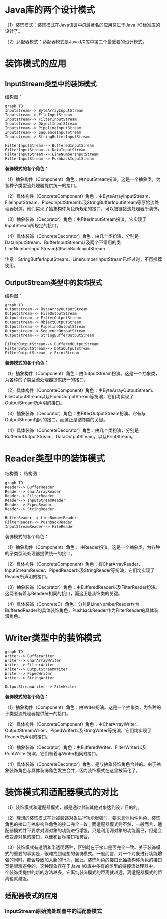 # Java库的两个设计模式

（1）装饰模式：装饰模式在Java语言中的最著名的应用莫过于Java I/O标准库的设计了。

（2）适配器模式：适配器模式是Java I/O库中第二个最重要的设计模式。

# 装饰模式的应用


## InputStream类型中的装饰模式
结构图：

```
graph TD
Inputstream--> ByteArrayInputStream
Inputstream--> FileInputStream
Inputstream--> FilterInputStream
Inputstream--> ObjectInputStream
Inputstream--> PipelineInputStream
Inputstream--> SequenceInputStream
Inputstream--> StringBufferInputStream

FilterInputStream--> BufferedInputStream
FilterInputStream--> DataInputStream
FilterInputStream--> LineNumberInputStream
FilterInputStream--> PushbackInputStream

```

**装饰模式的各个角色**：

（1）抽象构件（Component）角色：由InputStream扮演。这是一个抽象类，为各种子类型流处理器提供统一的接口。

（2）具体构件（ConcreteComponent）角色：由ByteArrayInputStream、FileInputStream、PipedInputStream以及StringBufferInputStream等原始流处理器扮演。他们实现了抽象构件角色所规定的接口，可以被链接流处理器所装饰。

（3）抽象装饰（Decorator）角色：由FilterInputStream扮演。它实现了InputStream所规定的接口。

（4）具体装饰（ConcreteDecorator）角色：由几个类扮演，分别是DataInputStream、BufferInputStream以及两个不常用的类LineNumberInputStream和PushBackInputStream

注意：StringBufferInputStream、LineNumberInputStream已经过时，不再推荐使用。

## OutputStream类型中的装饰模式

结构图：
```
graph TD
Outputstream--> ByteArrayOutputStream
Outputstream--> FileOutputStream
Outputstream--> FilterOutputStream
Outputstream--> ObjectOutputStream
Outputstream--> PipelineOutputStream
Outputstream--> SequenceOutputStream
Outputstream--> StringBufferOutputStream

FilterOutputStream--> BufferedOutputStream
FilterOutputStream--> DataOutputStream
FilterOutputStream--> PrintStream

```

**装饰模式的各个角色：**

（1）抽象构件（Component）角色：由OutputStream扮演。这是一个抽象类，为各种的子类型流处理器提供统一的接口。

（2）具体构件（ConcreteComponent）角色：由ByteArrayOutputStream、FileOutputStream以及PipedOutputStream等扮演，它们均实现了OutputStream所声明的接口。

（3）抽象装饰（Decorator）角色：由FilterOutputStream扮演。它有与OutputStream相同的接口，而这正是装饰类的关键。

（4）具体装饰（ConcreteDecorator）角色：由几个类扮演，分别是BufferedOutputStream、DataOutputStream，以及PrintStream。

# Reader类型中的装饰模式
结构图：
结构图：
```
graph TD
Reader--> BufferReader
Reader--> CharArrayReader
Reader--> FilterReader
Reader--> InputStreamReader
Reader--> PipedReader  
Reader--> StringReader

BufferReader--> LineNumberReader
FilterReader--> PushbackReader
InputStreamReader--> FileReader

```
装饰模式的各个角色：

（1）抽象构件（Component）角色： 由Reader扮演。这是一个抽象类，为各种的子类型流处理器提供统一的接口。

（2）具体构件（ConcreteComponent）角色：有CharArrayReader、InputStreamReader、PipedReader以及StringReader等扮演，它们均实现了Reader所声明的接口。

（3）抽象装饰（Decorator）角色：由BufferedReader以及FilterReader扮演。这两者有着与Readeer相同的接口，而这正是装饰类的关键。

（4）具体装饰（ConcreteD）角色：分别是LineNumberReader作为BufferedReader的具体装饰角色，PushbackReader作为FilterReader的具体装潢角色。

# Writer类型中的装饰模式
```
graph TD
Writer--> BufferWriter
Writer--> CharArrayWriter
Writer--> FilterWriter
Writer--> OutputStreamWriter
Writer--> PipedWriter
Writer--> StringWriter

OutputStreamWriter--> FileWriter

```

**装饰模式的各个角色：**

（1）抽象构件（Component）角色：由Writer扮演。这是一个抽象类，为各种的子类型流处理器提供统一的接口。

（2）具体构件（ConcreteComponent）角色：由CharArrayWriter、OutputStreamWriter、PipedWriter以及StringWriter等扮演，它们均实现了Reader所声明的接口。

（3）抽象装饰（Decorator）角色：由BufferedWriter、FilterWriter以及PrintWriter扮演，它们有着与Writer相同的接口。

（4）具体装饰（ConcreteDecorator）角色：是与抽象装饰角色合并的。由于抽象装饰角色与具体装饰角色发生合并，因为装饰模式在这里被简化了。

# 装饰模式和适配器模式的对比


（1）装饰模式和适配器模式，都是通过封装其他对象达到设计目的的。

（2）理想的装饰模式在对被装饰对象进行功能增强时，要求具体构件角色、装饰角色的接口与抽象构件角色的接口完全一致；而适配器模式则不然，一般而言，适配器模式并不要求对源对象的功能进行增强，只是利用源对象的功能而已，但是会改变源对象的接口，以便和目标接口相符合。

（3）装饰模式有透明和半透明两种，区别就在于接口是否完全一致。关于装饰模式的重要的事实是，很难找到理想的装饰模式。一般而言，对一个对象进行功能增强的同时，都会导致加入新的行为，因此，装饰角色的接口比抽象构件角色的接口宽是很难避免的，这种现象存在于Java I/O库中多有的类型的链接流处理器中。一个装饰类提供的新的方法越多，它离纯装饰模式的距离就越远，离适配器模式的距离也就越近。

## 适配器模式的应用


### InputStream原始流处理器中的适配器模式


